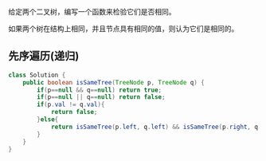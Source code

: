 给定两个二叉树，编写一个函数来检验它们是否相同。

如果两个树在结构上相同，并且节点具有相同的值，则认为它们是相同的。

## 先序遍历(递归)

```Java
class Solution {
    public boolean isSameTree(TreeNode p, TreeNode q) {
        if(p==null && q==null) return true;
        if(p==null || q==null) return false;
        if(p.val != q.val){
            return false;
        }else{
            return isSameTree(p.left, q.left) && isSameTree(p.right, q.right);
        }
    }
}
```